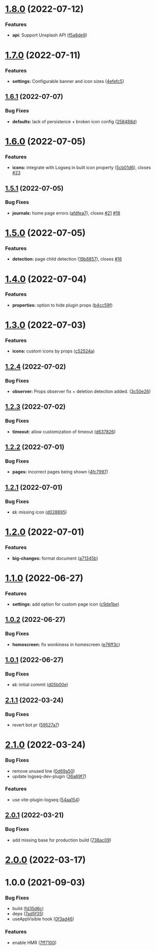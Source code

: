 # [1.8.0](https://github.com/sawhney17/logseq-banners-plugin/compare/v1.7.0...v1.8.0) (2022-07-12)


### Features

* **api:** Support Unsplash API ([f5a8de9](https://github.com/sawhney17/logseq-banners-plugin/commit/f5a8de975a38f9b1d49e4c3de5219742dbc240f2))

# [1.7.0](https://github.com/sawhney17/logseq-banners-plugin/compare/v1.6.1...v1.7.0) (2022-07-11)


### Features

* **settings:** Configurable banner and icon sizes ([4efefc5](https://github.com/sawhney17/logseq-banners-plugin/commit/4efefc575b307c1df3f6ca061ca12f3b367a02d9))

## [1.6.1](https://github.com/sawhney17/logseq-banners-plugin/compare/v1.6.0...v1.6.1) (2022-07-07)


### Bug Fixes

* **defaults:** lack of persistence + broken icon config ([258488d](https://github.com/sawhney17/logseq-banners-plugin/commit/258488d28309c06950de8cfb72b58278524d6056))

# [1.6.0](https://github.com/sawhney17/logseq-banners-plugin/compare/v1.5.1...v1.6.0) (2022-07-05)


### Features

* **icons:** integrate with Logseq in built icon property ([5cb01d6](https://github.com/sawhney17/logseq-banners-plugin/commit/5cb01d62cee3b74c6c89fdde95f2a17e6da64fef)), closes [#23](https://github.com/sawhney17/logseq-banners-plugin/issues/23)

## [1.5.1](https://github.com/sawhney17/logseq-banners-plugin/compare/v1.5.0...v1.5.1) (2022-07-05)


### Bug Fixes

* **journals:** home page errors ([afdfea7](https://github.com/sawhney17/logseq-banners-plugin/commit/afdfea7c01c6b36743ea53b2347bc0877c726a59)), closes [#21](https://github.com/sawhney17/logseq-banners-plugin/issues/21) [#18](https://github.com/sawhney17/logseq-banners-plugin/issues/18)

# [1.5.0](https://github.com/sawhney17/logseq-banners-plugin/compare/v1.4.0...v1.5.0) (2022-07-05)


### Features

* **detection:** page child detection  ([19b8857](https://github.com/sawhney17/logseq-banners-plugin/commit/19b885784c63e36efe33c83eeaff6e10c8f3c438)), closes [#16](https://github.com/sawhney17/logseq-banners-plugin/issues/16)

# [1.4.0](https://github.com/sawhney17/logseq-banners-plugin/compare/v1.3.0...v1.4.0) (2022-07-04)


### Features

* **properties:** option to hide plugin props ([b4cc59f](https://github.com/sawhney17/logseq-banners-plugin/commit/b4cc59fe63c9a723dd8303e024417c7c3aa99eac))

# [1.3.0](https://github.com/sawhney17/logseq-banners-plugin/compare/v1.2.4...v1.3.0) (2022-07-03)


### Features

* **icons:** custom icons by props ([c52524a](https://github.com/sawhney17/logseq-banners-plugin/commit/c52524a12883b78752208b53a0523a598bfd50dd))

## [1.2.4](https://github.com/sawhney17/logseq-banners-plugin/compare/v1.2.3...v1.2.4) (2022-07-02)


### Bug Fixes

* **observer:** Props observer fix + deletion detection added. ([3c50e26](https://github.com/sawhney17/logseq-banners-plugin/commit/3c50e262bbdc9eae8d46164ac15909434aaa47f1))

## [1.2.3](https://github.com/sawhney17/logseq-banners-plugin/compare/v1.2.2...v1.2.3) (2022-07-02)


### Bug Fixes

* **timeout:** allow customization of timeout ([d637826](https://github.com/sawhney17/logseq-banners-plugin/commit/d6378266829cf7241e7a3a1f839f04bd0352773a))

## [1.2.2](https://github.com/sawhney17/logseq-banners-plugin/compare/v1.2.1...v1.2.2) (2022-07-01)


### Bug Fixes

* **pages:** incorrect pages being shown ([4fc7997](https://github.com/sawhney17/logseq-banners-plugin/commit/4fc7997330c4cc7baf1a78f4a9e907eeef507135))

## [1.2.1](https://github.com/sawhney17/logseq-banners-plugin/compare/v1.2.0...v1.2.1) (2022-07-01)


### Bug Fixes

* **ci:** missing icon ([d028895](https://github.com/sawhney17/logseq-banners-plugin/commit/d02889533608fb46419df17af92839db7fd4e6aa))

# [1.2.0](https://github.com/sawhney17/logseq-banners-plugin/compare/v1.1.0...v1.2.0) (2022-07-01)


### Features

* **big-changes:** format document ([a71345b](https://github.com/sawhney17/logseq-banners-plugin/commit/a71345b558bcd845e8c2db01a59ceae06bf5a67e))

# [1.1.0](https://github.com/sawhney17/logseq-banners-plugin/compare/v1.0.2...v1.1.0) (2022-06-27)


### Features

* **settings:** add option for custom page icon ([c9de1be](https://github.com/sawhney17/logseq-banners-plugin/commit/c9de1be07aa6de76b71aefa9e193769d761c8382))

## [1.0.2](https://github.com/sawhney17/logseq-banners-plugin/compare/v1.0.1...v1.0.2) (2022-06-27)


### Bug Fixes

* **homescreen:** fix wonkiness in homescreen ([e76ff3c](https://github.com/sawhney17/logseq-banners-plugin/commit/e76ff3c4640114e12a614a768fe1f195e7f5bac4))

## [1.0.1](https://github.com/sawhney17/logseq-banners-plugin/compare/v1.0.0...v1.0.1) (2022-06-27)


### Bug Fixes

* **ci:** initial commit ([d05b00e](https://github.com/sawhney17/logseq-banners-plugin/commit/d05b00e2d8bc6b7347306e1f645fed045d185839))

## [2.1.1](https://github.com/pengx17/logseq-plugin-template-react/compare/v2.1.0...v2.1.1) (2022-03-24)


### Bug Fixes

* revert bot pr ([59527a7](https://github.com/pengx17/logseq-plugin-template-react/commit/59527a7044bec0ddd17a79de54844730e8a591a4))

# [2.1.0](https://github.com/pengx17/logseq-plugin-template-react/compare/v2.0.1...v2.1.0) (2022-03-24)


### Bug Fixes

* remove unused line ([0d69a50](https://github.com/pengx17/logseq-plugin-template-react/commit/0d69a504e4847b4859377ada65766b887920ae38))
* update logseq-dev-plugin ([36a69f7](https://github.com/pengx17/logseq-plugin-template-react/commit/36a69f7f13789cd86156273dbf8c01fad793b3e1))


### Features

* use vite-plugin-logseq ([54aa154](https://github.com/pengx17/logseq-plugin-template-react/commit/54aa154615eafa9af8727d0fc1f3031c5e610aa7))

## [2.0.1](https://github.com/pengx17/logseq-plugin-template-react/compare/v2.0.0...v2.0.1) (2022-03-21)


### Bug Fixes

* add missing base for production build ([738ac09](https://github.com/pengx17/logseq-plugin-template-react/commit/738ac09dab9785ccc3564117bc4026cfb4464e9a))

# [2.0.0](https://github.com/pengx17/logseq-plugin-template-react/compare/v1.0.0...v2.0.0) (2022-03-17)

# 1.0.0 (2021-09-03)


### Bug Fixes

* build ([fd35d6c](https://github.com/pengx17/logseq-plugin-template-react/commit/fd35d6c098e030920da26a65c734940a27b604df))
* deps ([7ad5f35](https://github.com/pengx17/logseq-plugin-template-react/commit/7ad5f351a645029823c3ab4cc04db2476948943a))
* useAppVisible hook ([0f3ad46](https://github.com/pengx17/logseq-plugin-template-react/commit/0f3ad46e2fe8f9326e796fb50f8f32d5c66d9bf8))


### Features

* enable HMR ([7ff7100](https://github.com/pengx17/logseq-plugin-template-react/commit/7ff7100552180c6d14f3df37a449b704da29270d))
